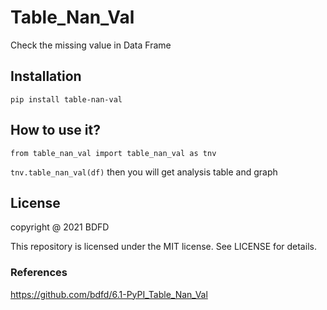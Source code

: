 <!--
 * @Author: BDFD
 * @Date: 2021-10-27 18:39:19
 * @LastEditTime: 2021-10-27 22:38:49
 * @LastEditors: Please set LastEditors
 * @Description: In User Settings Edit
 * @FilePath: \6.0-PyPI_Table_Nan_Val\README.md
-->

# Table_Nan_Val

Check the missing value in Data Frame

## Installation

`pip install table-nan-val`

## How to use it?

`from table_nan_val import table_nan_val as tnv`

`tnv.table_nan_val(df)`
then you will get analysis table and graph

## License

copyright @ 2021 BDFD

This repository is licensed under the MIT license. See LICENSE for details.

### References

https://github.com/bdfd/6.1-PyPI_Table_Nan_Val
